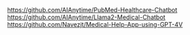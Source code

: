 https://github.com/AIAnytime/PubMed-Healthcare-Chatbot
https://github.com/AIAnytime/Llama2-Medical-Chatbot
https://github.com/Navezjt/Medical-Help-App-using-GPT-4V
